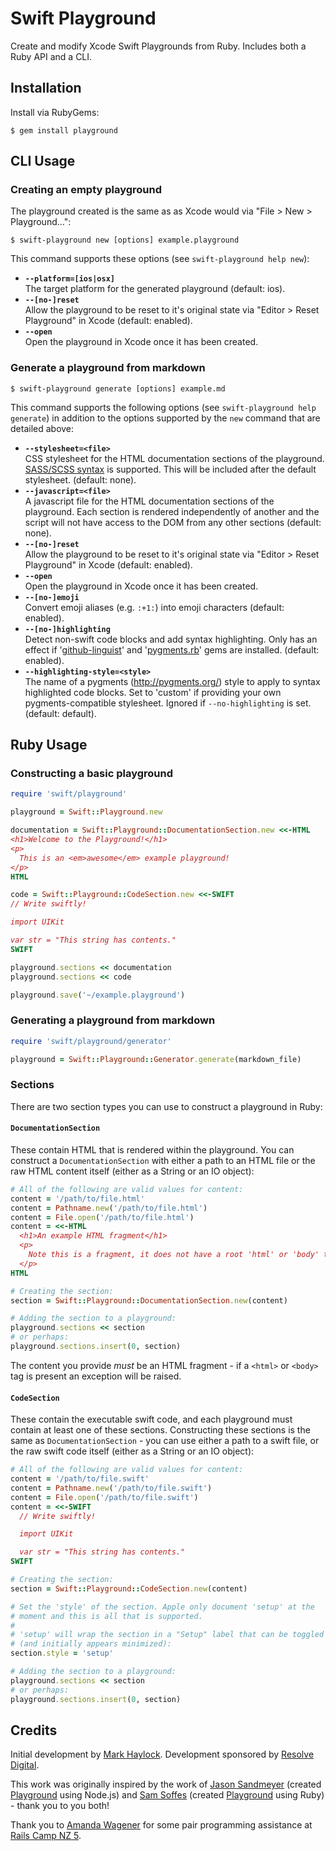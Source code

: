 # Swift Playground

Create and modify Xcode Swift Playgrounds from Ruby. Includes both a Ruby API and a CLI.

## Installation

Install via RubyGems:
```
$ gem install playground
```

## CLI Usage

### Creating an empty playground

The playground created is the same as as Xcode would via "File > New > Playground…":
```
$ swift-playground new [options] example.playground
```

This command supports these options (see `swift-playground help new`):

* __`--platform=[ios|osx]`__
<br /> The target platform for the generated playground (default: ios).
* __`--[no-]reset`__
<br /> Allow the playground to be reset to it's original state via "Editor >
Reset Playground" in Xcode (default: enabled).
* __`--open`__
<br /> Open the playground in Xcode once it has been created.

### Generate a playground from markdown

```
$ swift-playground generate [options] example.md
```

This command supports the following options (see `swift-playground help generate`) in addition to the options supported by the `new` command that are detailed above:

* __`--stylesheet=<file>`__
<br /> CSS stylesheet for the HTML documentation sections of the playground. [SASS/SCSS syntax](http://sass-lang.com) is supported. This will be included after the default stylesheet. (default: none).
* __`--javascript=<file>`__
<br /> A javascript file for the HTML documentation sections of the playground. Each section is rendered independently of another and the script will not have access to the DOM from any other sections (default: none).
* __`--[no-]reset`__
<br /> Allow the playground to be reset to it's original state via "Editor > Reset Playground" in Xcode (default: enabled).
* __`--open`__
<br /> Open the playground in Xcode once it has been created.
* __`--[no-]emoji`__
<br /> Convert emoji aliases (e.g. `:+1:`) into emoji characters (default: enabled).
* __`--[no-]highlighting`__
<br /> Detect non-swift code blocks and add syntax highlighting. Only has an effect if '[github-linguist](https://github.com/github/linguist)' and '[pygments.rb](https://github.com/tmm1/pygments.rb)' gems are installed. (default: enabled).
* __`--highlighting-style=<style>`__
<br /> The name of a pygments (http://pygments.org/) style to apply to syntax highlighted code blocks. Set to 'custom' if providing your own pygments-compatible stylesheet. Ignored if `--no-highlighting` is set. (default: default).

## Ruby Usage

### Constructing a basic playground

```ruby
require 'swift/playground'

playground = Swift::Playground.new

documentation = Swift::Playground::DocumentationSection.new <<-HTML
<h1>Welcome to the Playground!</h1>
<p>
  This is an <em>awesome</em> example playground!
</p>
HTML

code = Swift::Playground::CodeSection.new <<-SWIFT
// Write swiftly!

import UIKit

var str = "This string has contents."
SWIFT

playground.sections << documentation
playground.sections << code

playground.save('~/example.playground')
```

### Generating a playground from markdown

```ruby
require 'swift/playground/generator'

playground = Swift::Playground::Generator.generate(markdown_file)
```

### Sections

There are two section types you can use to construct a playground in Ruby:

#### `DocumentationSection`

These contain HTML that is rendered within the playground. You can construct a `DocumentationSection` with either a path to an HTML file or the raw HTML content itself (either as a String or an IO object):

```ruby
# All of the following are valid values for content:
content = '/path/to/file.html'
content = Pathname.new('/path/to/file.html')
content = File.open('/path/to/file.html')
content = <<-HTML
  <h1>An example HTML fragment</h1>
  <p>
    Note this is a fragment, it does not have a root 'html' or 'body' tag.
  </p>
HTML

# Creating the section:
section = Swift::Playground::DocumentationSection.new(content)

# Adding the section to a playground:
playground.sections << section
# or perhaps:
playground.sections.insert(0, section)
```

The content you provide _must_ be an HTML fragment - if a `<html>` or `<body>` tag is present an exception will be raised.

#### `CodeSection`

These contain the executable swift code, and each playground must contain at least one of these sections. Constructing these sections is the same as `DocumentationSection` - you can use either a path to a swift file, or the raw swift code itself (either as a String or an IO object):

```ruby
# All of the following are valid values for content:
content = '/path/to/file.swift'
content = Pathname.new('/path/to/file.swift')
content = File.open('/path/to/file.swift')
content = <<-SWIFT
  // Write swiftly!

  import UIKit

  var str = "This string has contents."
SWIFT

# Creating the section:
section = Swift::Playground::CodeSection.new(content)

# Set the 'style' of the section. Apple only document 'setup' at the
# moment and this is all that is supported.
#
# 'setup' will wrap the section in a "Setup" label that can be toggled
# (and initially appears minimized):
section.style = 'setup'

# Adding the section to a playground:
playground.sections << section
# or perhaps:
playground.sections.insert(0, section)
```

## Credits

Initial development by [Mark Haylock](https://github.com/mhaylock). Development sponsored by [Resolve Digital](http://resolve.digital).

This work was originally inspired by the work of [Jason Sandmeyer](https://github.com/jas) (created [Playground](https://github.com/jas/playground) using Node.js) and [Sam Soffes](https://github.com/soffes) (created [Playground](https://github.com/soffes/playground) using Ruby) - thank you to you both!

Thank you to [Amanda Wagener](https://github.com/awagener) for some pair programming assistance at [Rails Camp NZ 5](http://railscamps.com).
